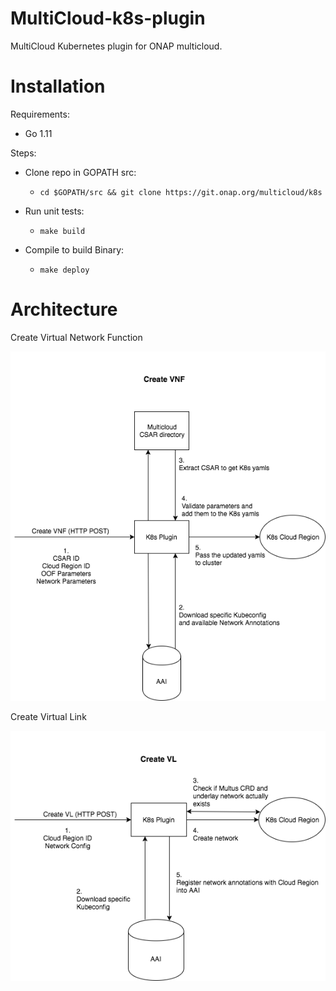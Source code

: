 <!-- Copyright 2018 Intel Corporation.
Licensed under the Apache License, Version 2.0 (the "License");
you may not use this file except in compliance with the License.
You may obtain a copy of the License at
    http://www.apache.org/licenses/LICENSE-2.0
Unless required by applicable law or agreed to in writing, software
distributed under the License is distributed on an "AS IS" BASIS,
WITHOUT WARRANTIES OR CONDITIONS OF ANY KIND, either express or implied.
See the License for the specific language governing permissions and
limitations under the License. -->

# MultiCloud-k8s-plugin

MultiCloud Kubernetes plugin for ONAP multicloud.

# Installation

Requirements:
* Go 1.11

Steps:

* Clone repo in GOPATH src:
    * `cd $GOPATH/src && git clone https://git.onap.org/multicloud/k8s`

* Run unit tests:
    *  `make build`

* Compile to build Binary:
    * `make deploy`

# Architecture

Create Virtual Network Function

![Create VNF](./docs/create_vnf.png)

Create Virtual Link

![Create VL](./docs/create_vl.png)
